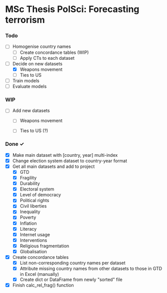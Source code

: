 # MSc Thesis PolSci: Forecasting terrorism

### Todo
- [ ] Homogenise country names
  - [ ] Create concordance tables (WIP)
  - [ ] Apply CTs to each dataset
- [ ] Decide on new datasets
  - [x] Weapons movement
  - [ ] Ties to US
- [ ] Train models
- [ ] Evaluate models

### WIP

- [ ] Add new datasets
  - [ ] Weapons movement
  - [ ] Ties to US (?)


### Done ✓
- [x] Make main dataset with [country, year] multi-index
- [x] Change election system dataset to country-year format
- [x] Get all main datasets and add to project
  - [x] GTD
  - [x] Fragility
  - [x] Durability
  - [x] Electoral system
  - [x] Level of democracy
  - [x] Political rights
  - [x] Civil liberties
  - [x] Inequality
  - [x] Poverty
  - [x] Inflation
  - [x] Literacy
  - [x] Internet usage
  - [x] Interventions
  - [x] Religious fragmentation
  - [x] Globalisation
- [x] Create concordance tables
  - [x] List non-corresponding country names per dataset
  - [x] Attribute missing country names from other datasets to those in GTD in Excel (manually)
  - [x] Create dict or DataFrame from newly "sorted" file
- [x] Finish calc_rel_frag() function